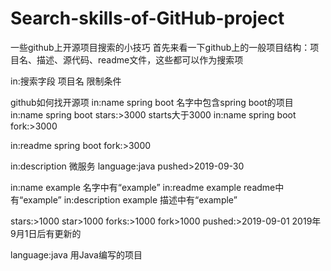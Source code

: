# Search-skills-of-GitHub-project

一些github上开源项目搜索的小技巧 首先来看一下github上的一般项目结构：项目名、描述、源代码、readme文件，这些都可以作为搜索项

in:搜索字段 项目名 限制条件

github如何找开源项 in:name spring boot 名字中包含spring boot的项目 in:name spring boot stars:>3000 starts大于3000 in:name spring boot fork:>3000

in:readme spring boot fork:>3000

in:description 微服务 language:java pushed>2019-09-30

in:name example 名字中有“example” in:readme example readme中有“example” in:description example 描述中有“example”

stars:>1000 star>1000 forks:>1000 fork>1000 pushed:>2019-09-01 2019年9月1日后有更新的

language:java 用Java编写的项目
